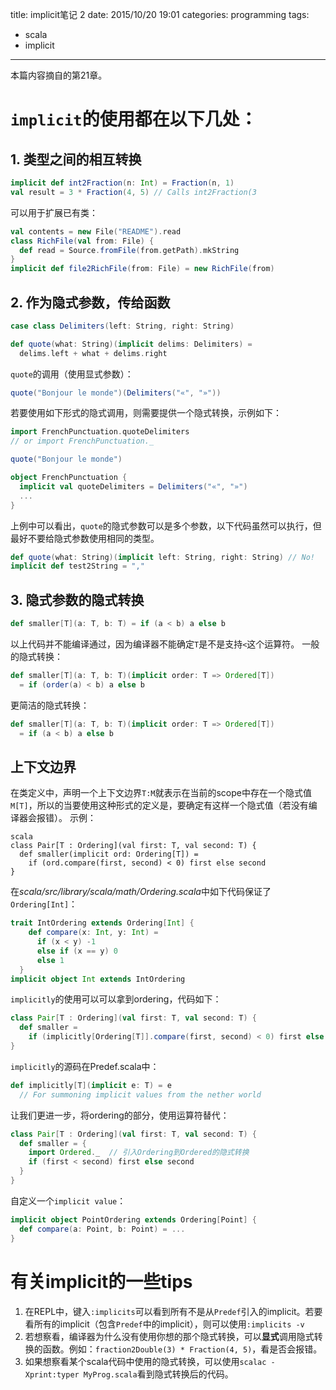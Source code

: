 title: implicit笔记 2
date: 2015/10/20 19:01
categories: programming
tags: 
- scala
- implicit
---
本篇内容摘自<Scala for the Impatient>的第21章。
# `implicit`的使用都在以下几处：
## 1. 类型之间的相互转换
~~~scala
implicit def int2Fraction(n: Int) = Fraction(n, 1)
val result = 3 * Fraction(4, 5) // Calls int2Fraction(3
~~~
可以用于扩展已有类：
~~~scala
val contents = new File("README").read
class RichFile(val from: File) {
  def read = Source.fromFile(from.getPath).mkString
}
implicit def file2RichFile(from: File) = new RichFile(from)
~~~

## 2. 作为隐式参数，传给函数
~~~scala
case class Delimiters(left: String, right: String)

def quote(what: String)(implicit delims: Delimiters) =
  delims.left + what + delims.right
~~~
`quote`的调用（使用显式参数）：
~~~scala
quote("Bonjour le monde")(Delimiters("«", "»"))
~~~
若要使用如下形式的隐式调用，则需要提供一个隐式转换，示例如下：
~~~scala
import FrenchPunctuation.quoteDelimiters
// or import FrenchPunctuation._

quote("Bonjour le monde")
~~~
~~~scala
object FrenchPunctuation {
  implicit val quoteDelimiters = Delimiters("«", "»")
  ...
}
~~~
上例中可以看出，`quote`的隐式参数可以是多个参数，以下代码虽然可以执行，但最好不要给隐式参数使用相同的类型。
~~~scala
def quote(what: String)(implicit left: String, right: String) // No!
implicit def test2String = ","
~~~

## 3. 隐式参数的隐式转换
~~~scala
def smaller[T](a: T, b: T) = if (a < b) a else b
~~~
以上代码并不能编译通过，因为编译器不能确定`T`是不是支持`<`这个运算符。
一般的隐式转换：
~~~scala
def smaller[T](a: T, b: T)(implicit order: T => Ordered[T])
  = if (order(a) < b) a else b
~~~
更简洁的隐式转换：
~~~scala
def smaller[T](a: T, b: T)(implicit order: T => Ordered[T])
  = if (a < b) a else b
~~~

## 上下文边界
在类定义中，声明一个上下文边界`T:M`就表示在当前的scope中存在一个隐式值`M[T]`，所以的当要使用这种形式的定义是，要确定有这样一个隐式值（若没有编译器会报错）。
示例：
~~~
scala
class Pair[T : Ordering](val first: T, val second: T) {
  def smaller(implicit ord: Ordering[T]) =
    if (ord.compare(first, second) < 0) first else second
}
~~~
在*scala/src/library/scala/math/Ordering.scala*中如下代码保证了`Ordering[Int]`：
~~~scala
trait IntOrdering extends Ordering[Int] {
    def compare(x: Int, y: Int) =
      if (x < y) -1
      else if (x == y) 0
      else 1
  }
implicit object Int extends IntOrdering
~~~
`implicitly`的使用可以可以拿到ordering，代码如下：
~~~scala
class Pair[T : Ordering](val first: T, val second: T) {
  def smaller =
    if (implicitly[Ordering[T]].compare(first, second) < 0) first else second
}
~~~
`implicitly`的源码在Predef.scala中：
~~~scala
def implicitly[T](implicit e: T) = e
  // For summoning implicit values from the nether world
~~~
让我们更进一步，将ordering的部分，使用运算符替代：
~~~scala
class Pair[T : Ordering](val first: T, val second: T) {
  def smaller = {
    import Ordered._  // 引入Ordering到Ordered的隐式转换
    if (first < second) first else second
  }
}
~~~
自定义一个`implicit value`：
~~~scala
implicit object PointOrdering extends Ordering[Point] {
  def compare(a: Point, b: Point) = ...
}
~~~

# 有关implicit的一些tips
1. 在REPL中，键入`:implicits`可以看到所有不是从`Predef`引入的implicit。若要看所有的implicit（包含`Predef`中的implicit），则可以使用`:implicits -v`
2. 若想察看，编译器为什么没有使用你想的那个隐式转换，可以**显式**调用隐式转换的函数。例如：`fraction2Double(3) * Fraction(4, 5)`，看是否会报错。
3. 如果想察看某个scala代码中使用的隐式转换，可以使用`scalac -Xprint:typer MyProg.scala`看到隐式转换后的代码。

